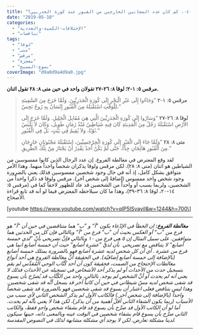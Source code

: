 ```yaml
---
title: "الإعتراض ٠٤٠، كم كان عدد المجانين الخارجين من القبور عند كورة الجدريين؟"
date: "2019-05-10"
categories: 
  - "الإختلافات-الكمية-والعددية"
  - "تناقضات"
tags: 
  - "لوقا"
  - "متى"
  - "مرقس"
  - "معجزة"
  - "يسوع-المسيح"
coverImage: "d9a0d9a4d9a0.jpg"
---
```


**مرقس ٥: ١-٢؛ لوقا ٨: ٢٦-٢٧ تقولان واحد في حين متى ٨: ٢٨ تقول اثنان.**

> **مرقس ٥**: **١**\-**٢** ”وَجَاءُوا إِلَى عَبْرِ الْبَحْرِ إِلَى كُورَةِ الْجَدَرِيِّينَ. وَلَمَّا خَرَجَ مِنَ السَّفِينَةِ لِلْوَقْتِ اسْتَقْبَلَهُ مِنَ الْقُبُورِ إِنْسَانٌ بِهِ رُوحٌ نَجِسٌ،“
> 
> **لوقا ٨**: **٢٦**\-**٢٧** ”وَسَارُوا إِلَى كُورَةِ الْجَدَرِيِّينَ الَّتِي هِيَ مُقَابِلَ الْجَلِيلِ. وَلَمَّا خَرَجَ إِلَى الأَرْضِ اسْتَقْبَلَهُ رَجُلٌ مِنَ الْمَدِينَةِ كَانَ فِيهِ شَيَاطِينُ مُنْذُ زَمَانٍ طَوِيل، وَكَانَ لاَ يَلْبَسُ ثَوْبًا، وَلاَ يُقِيمُ فِي بَيْتٍ، بَلْ فِي الْقُبُورِ.“
> 
> **متى ٨**: **٢٨** ”وَلَمَّا جَاءَ إِلَى الْعَبْرِ إِلَى كُورَةِ الْجِرْجَسِيِّينَ، اسْتَقْبَلَهُ مَجْنُونَانِ خَارِجَانِ مِنَ الْقُبُورِ هَائِجَانِ جِدًّا، حَتَّى لَمْ يَكُنْ أَحَدٌ يَقْدِرُ أَنْ يَجْتَازَ مِنْ تِلْكَ الطَّرِيقِ.“

لقد وقع المعترض في مغالطة الفروع. إن عدد الرجال الذين كانوا ممسوسين من الشياطين هو اثنان (متى ٨: ٢٨). لكن مرقس ولوقا يذكران شخصاً واحداً منهما. وهذا الأمر متوافق بشكل كامل، إذ أنه في حال وجود شخصين ممسوسين فذلك يعني بالضرورة وجود شخص واحد ممسوس (إضافةً إلى شخص آخر). مرقس ولوقا قد ذكرا واحداً من الشخصين، ولربما بسبب أو واحداً من الشخصين قد عاد للظهور لاحقاً كما في (مرقس ٥: ١٤-٢٠، لوقا ٨: ٣٦-٣٩)، وهذا ما كان سيلاحظه المعترض فيما لو أنه قد تابع قراءة الأصحاح.

\[youtube https://www.youtube.com/watch?v=qIP5ISvayiI&w=1244&h=700\]

* * *

_**مغالطة الفروع:** ان الخطأ في الإدّعاء بكون ”أ“ و ”ب“ هما متناقضين في حين أن ”أ“ هو فرع من ”ب“ أو العكس بحيث أن ”ب“ فرع من ”أ“ وبالتالي فإن كل من الحدثين هما متوافقين. على سبيل المثال إن ٥ هي فرع من ١٠ وبالتالي فإنَّ تصريحي بأنّ ”لدي خمسة أصابع“ لا يتناقض مع تصريحي  بأن لديَّ ”عشرة أصابع“ حيث أن خمسة أصابع انما هي فرع من عشرة . أي أن كل شخص لديه عشرة أصابع فهو بالضرورة يمتلك خمسة أصابع (بالإضافة إلى خمسة أصابع إضافيّة). في الحقيقة أنَّ مغالطة الفروع هي أحد أنواع مغالطات الإحتجاج من الصمت، فحقيقة كون أن أحد كُتَّاب الوحي المُقدَّس لم يقم بتسجيل حدث من الأحداث أو لم يذكر أحد الأشخاص في تسجيله عن الأحداث فذلك لا يعني أنه لم يحدث أو أنَّ الشخص لم يوجد. بالتالي، واحد من الكُتَّاب قد يُصرّح بأن يسوع قد شفى شخص لديه مسّ شيطاني في حين أن كاتباً آخر قد يسجل أنَّه قد شفى شخصين. وهذا ليس بتناقض فعلى اعتبار أن يسوع قد شفى شخصين فهو بالضرورة قد شفى شخصاً واحداً (بالإضافة إلى شخص آخر.) فالكاتب الأول لم يذكر الشخص الثاني لأي سبب من الأسباب (ربما يكون الشفاء الثاني أقلّ أهمية من أن يذكر)، لكن هذا لا يعني بأنَّه لم يحدث. أما لو أن الكاتب الأول قد صرَّح بأن يسوع قد قام بشفاء شخص واحدٍ فقط، والكاتب الثاني صرَّح بأن يسوع قام بشفاء شخصين في الوقت عينه وبالمعنى ذاته، حينها سيكون لدينا مشكلة تعارض. لكن لا يوجد أي مشكلة مشابهة لذلك في النصوص المقدسة._

* * *
